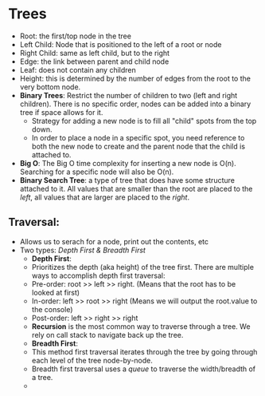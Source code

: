 # Trees

- Root: the first/top node in the tree
- Left Child: Node that is positioned to the left of a root or node
- Right Child: same as left child, but to the right
- Edge: the link between parent and child node
- Leaf: does not contain any children
- Height: this is determined by the number of edges from the root to the very bottom node.
- **Binary Trees**: Restrict the number of children to two (left and right children). There is no specific order, nodes can be added into a binary tree if space allows for it. 
    - Strategy for adding a new node is to fill all "child" spots from the top down. 
    - In order to place a node in a specific spot, you need reference to both the new node to create and the parent node that the child is attached to.
- **Big O**: The Big O time complexity for inserting a new node is O(n). Searching for a specific node will also be O(n). 
- **Binary Search Tree**: a type of tree that does have some structure attached to it. All values that are smaller than the root are placed to the *left*, all values that are larger are placed to the *right*.
## Traversal:
- Allows us to serach for a node, print out the contents, etc
- Two types: *Depth First & Breadth First*
  - **Depth First**:
  - Prioritizes the depth (aka height) of the tree first. There are multiple ways to accomplish depth first traversal:
  - Pre-order: root >> left >> right. (Means that the root has to be looked at first)
  - In-order: left >> root >> right (Means we will output the root.value to the console)
  - Post-order: left >> right >> right 
  - **Recursion** is the most common way to traverse through a tree. We rely on call stack to navigate back up the tree.
  - **Breadth First**:
  - This method first traversal iterates through the tree by going through each level of the tree node-by-node.
  - Breadth first traversal uses a *queue* to traverse the width/breadth of a tree.
  - 
